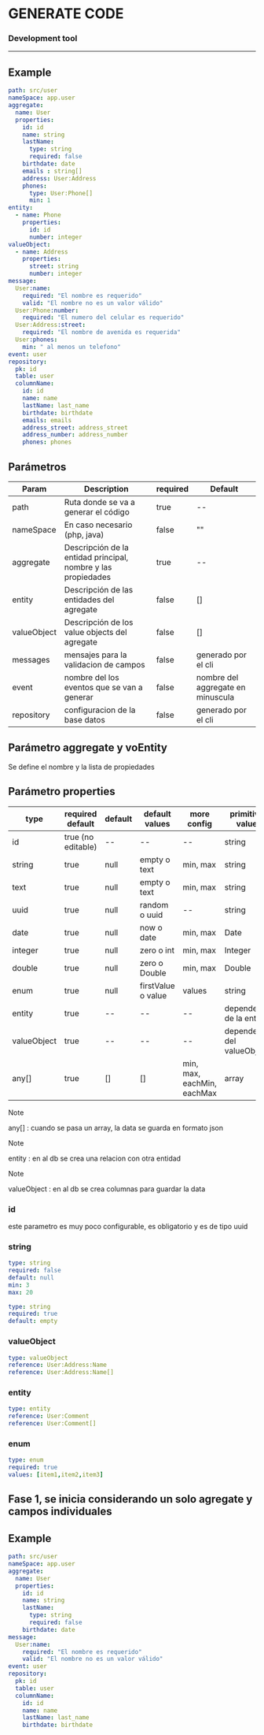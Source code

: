 # GENERATE CODE
### Development tool

----

## Example
```yaml
path: src/user
nameSpace: app.user
aggregate:
  name: User
  properties:
    id: id
    name: string
    lastName:
      type: string
      required: false
    birthdate: date
    emails : string[]
    address: User:Address
    phones: 
      type: User:Phone[]
      min: 1
entity:
  - name: Phone
    properties:
      id: id
      number: integer
valueObject:
  - name: Address
    properties:
      street: string
      number: integer
message:
  User:name:
    required: "El nombre es requerido"
    valid: "El nombre no es un valor válido"
  User:Phone:number:
    required: "El numero del celular es requerido"
  User:Address:street:
    required: "El nombre de avenida es requerida"
  User:phones:
    min: " al menos un telefono"
event: user
repository:
  pk: id
  table: user
  columnName:
    id: id
    name: name
    lastName: last_name
    birthdate: birthdate
    emails: emails
    address_street: address_street
    address_number: address_number
    phones: phones
```

## Parámetros
| Param       | Description                                                   | required | Default                           |
| ----------- | ------------------------------------------------------------- | -------- | --------------------------------- |
| path        | Ruta donde se va a generar el código                          | true     | --                                |
| nameSpace   | En caso necesario (php, java)                                 | false    | ""                                |
| aggregate   | Descripción de la entidad principal, nombre y las propiedades | true     | --                                |
| entity      | Descripción de las entidades del agregate                     | false    | []                                |
| valueObject | Descripción de los value objects del agregate                 | false    | []                                |
| messages    | mensajes para la validacion de campos                         | false    | generado por el cli               |
| event       | nombre del los eventos que se van a generar                   | false    | nombre del aggregate en minuscula |
| repository  | configuracion de la base datos                                | false    | generado por el cli               |



## Parámetro **aggregate** y voEntity
Se define el nombre y la lista de propiedades


## Parámetro **properties**

| type        | required default   | default | default values     | more config                | primitive value         | length    | db         |
| ----------- | ------------------ | ------- | ------------------ | -------------------------- | ----------------------- | --------- | ---------- |
| id          | true (no editable) | --      | --                 | --                         | string                  | 36        | string     |
| string      | true               | null    | empty  o text      | min, max                   | string                  | 255 o máx | string     |
| text        | true               | null    | empty  o text      | min, max                   | string                  | max       | text       |
| uuid        | true               | null    | random o uuid      | --                         | string                  | 36        | string     |
| date        | true               | null    | now    o date      | min, max                   | Date                    | ---       | dateTime   |
| integer     | true               | null    | zero   o int       | min, max                   | Integer                 | ---       | integer    |
| double      | true               | null    | zero   o Double    | min, max                   | Double                  | ---       | double     |
| enum        | true               | null    | firstValue o value | values                     | string                  | ---       | string     |
| entity      | true               | --      | --                 | --                         | depende de la entity    | ---       | relation   |
| valueObject | true               | --      | --                 | --                         | depende del valueObject | ---       | add column |
| any[]       | true               | []      | []                 | min, max, eachMin, eachMax | array                   | ---       | json       |

> [!NOTE]
> any[] : cuando se pasa un array, la data se guarda en formato json

> [!NOTE]
> entity : en al db se crea una relacion con otra entidad

> [!NOTE]
> valueObject : en al db se crea columnas para guardar la data

### id
este parametro es muy poco configurable, es obligatorio y es de tipo uuid

### string
```yaml
type: string
required: false
default: null
min: 3
max: 20
```
```yaml
type: string
required: true
default: empty
```

### valueObject
```yaml
type: valueObject
reference: User:Address:Name
reference: User:Address:Name[]
```

### entity
```yaml
type: entity
reference: User:Comment
reference: User:Comment[]
```

### enum
```yaml
type: enum
required: true
values: [item1,item2,item3]
```


## Fase 1, se inicia considerando un solo agregate y campos individuales

## Example
```yaml
path: src/user
nameSpace: app.user
aggregate:
  name: User
  properties:
    id: id
    name: string
    lastName:
      type: string
      required: false
    birthdate: date
message:
  User:name:
    required: "El nombre es requerido"
    valid: "El nombre no es un valor válido"
event: user
repository:
  pk: id
  table: user
  columnName:
    id: id
    name: name
    lastName: last_name
    birthdate: birthdate
```
